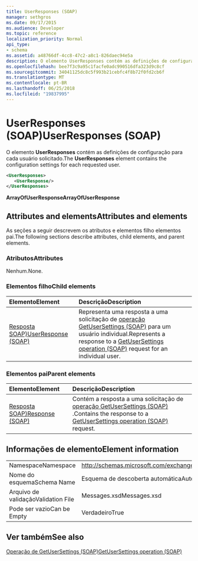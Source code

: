 ```yaml
---
title: UserResponses (SOAP)
manager: sethgros
ms.date: 09/17/2015
ms.audience: Developer
ms.topic: reference
localization_priority: Normal
api_type:
- schema
ms.assetid: a48766df-4cc8-47c2-a8c1-826daec94e5a
description: O elemento UserResponses contém as definições de configuração para cada usuário solicitado.
ms.openlocfilehash: bee7f3c9a95c1facfe0adc990516dfa323d9c8cf
ms.sourcegitcommit: 34041125dc8c5f993b21cebfc4f8b72f0fd2cb6f
ms.translationtype: MT
ms.contentlocale: pt-BR
ms.lasthandoff: 06/25/2018
ms.locfileid: "19837995"
---
```

# <a name="userresponses-soap"></a><span data-ttu-id="895a1-103">UserResponses (SOAP)</span><span class="sxs-lookup"><span data-stu-id="895a1-103">UserResponses (SOAP)</span></span>

<span data-ttu-id="895a1-104">O elemento **UserResponses** contém as definições de configuração para cada usuário solicitado.</span><span class="sxs-lookup"><span data-stu-id="895a1-104">The **UserResponses** element contains the configuration settings for each requested user.</span></span> 
  
```XML
<UserResponses>
   <UserResponse/>
</UserResponses>
```

 <span data-ttu-id="895a1-105">**ArrayOfUserResponse**</span><span class="sxs-lookup"><span data-stu-id="895a1-105">**ArrayOfUserResponse**</span></span>
## <a name="attributes-and-elements"></a><span data-ttu-id="895a1-106">Attributes and elements</span><span class="sxs-lookup"><span data-stu-id="895a1-106">Attributes and elements</span></span>

<span data-ttu-id="895a1-107">As seções a seguir descrevem os atributos e elementos filho elementos pai.</span><span class="sxs-lookup"><span data-stu-id="895a1-107">The following sections describe attributes, child elements, and parent elements.</span></span>
  
### <a name="attributes"></a><span data-ttu-id="895a1-108">Atributos</span><span class="sxs-lookup"><span data-stu-id="895a1-108">Attributes</span></span>

<span data-ttu-id="895a1-109">Nenhum.</span><span class="sxs-lookup"><span data-stu-id="895a1-109">None.</span></span>
  
### <a name="child-elements"></a><span data-ttu-id="895a1-110">Elementos filho</span><span class="sxs-lookup"><span data-stu-id="895a1-110">Child elements</span></span>

|<span data-ttu-id="895a1-111">**Elemento**</span><span class="sxs-lookup"><span data-stu-id="895a1-111">**Element**</span></span>|<span data-ttu-id="895a1-112">**Descrição**</span><span class="sxs-lookup"><span data-stu-id="895a1-112">**Description**</span></span>|
|:-----|:-----|
|[<span data-ttu-id="895a1-113">Resposta SOAP)</span><span class="sxs-lookup"><span data-stu-id="895a1-113">UserResponse (SOAP)</span></span>](userresponse-soap.md) <br/> |<span data-ttu-id="895a1-114">Representa uma resposta a uma solicitação de [operação GetUserSettings (SOAP)](getusersettings-operation-soap.md) para um usuário individual.</span><span class="sxs-lookup"><span data-stu-id="895a1-114">Represents a response to a [GetUserSettings operation (SOAP)](getusersettings-operation-soap.md) request for an individual user.</span></span>  <br/> |
   
### <a name="parent-elements"></a><span data-ttu-id="895a1-115">Elementos pai</span><span class="sxs-lookup"><span data-stu-id="895a1-115">Parent elements</span></span>

|<span data-ttu-id="895a1-116">**Elemento**</span><span class="sxs-lookup"><span data-stu-id="895a1-116">**Element**</span></span>|<span data-ttu-id="895a1-117">**Descrição**</span><span class="sxs-lookup"><span data-stu-id="895a1-117">**Description**</span></span>|
|:-----|:-----|
|[<span data-ttu-id="895a1-118">Resposta SOAP)</span><span class="sxs-lookup"><span data-stu-id="895a1-118">Response (SOAP)</span></span>](response-soap.md) <br/> |<span data-ttu-id="895a1-119">Contém a resposta a uma solicitação de [operação GetUserSettings (SOAP)](getusersettings-operation-soap.md) .</span><span class="sxs-lookup"><span data-stu-id="895a1-119">Contains the response to a [GetUserSettings operation (SOAP)](getusersettings-operation-soap.md) request.</span></span>  <br/> |
   
## <a name="element-information"></a><span data-ttu-id="895a1-120">Informações de elemento</span><span class="sxs-lookup"><span data-stu-id="895a1-120">Element information</span></span>

|||
|:-----|:-----|
|<span data-ttu-id="895a1-121">Namespace</span><span class="sxs-lookup"><span data-stu-id="895a1-121">Namespace</span></span>  <br/> |http://schemas.microsoft.com/exchange/2010/Autodiscover  <br/> |
|<span data-ttu-id="895a1-122">Nome do esquema</span><span class="sxs-lookup"><span data-stu-id="895a1-122">Schema Name</span></span>  <br/> |<span data-ttu-id="895a1-123">Esquema de descoberta automática</span><span class="sxs-lookup"><span data-stu-id="895a1-123">Autodiscover schema</span></span>  <br/> |
|<span data-ttu-id="895a1-124">Arquivo de validação</span><span class="sxs-lookup"><span data-stu-id="895a1-124">Validation File</span></span>  <br/> |<span data-ttu-id="895a1-125">Messages.xsd</span><span class="sxs-lookup"><span data-stu-id="895a1-125">Messages.xsd</span></span>  <br/> |
|<span data-ttu-id="895a1-126">Pode ser vazio</span><span class="sxs-lookup"><span data-stu-id="895a1-126">Can be Empty</span></span>  <br/> |<span data-ttu-id="895a1-127">Verdadeiro</span><span class="sxs-lookup"><span data-stu-id="895a1-127">True</span></span>  <br/> |
   
## <a name="see-also"></a><span data-ttu-id="895a1-128">Ver também</span><span class="sxs-lookup"><span data-stu-id="895a1-128">See also</span></span>



[<span data-ttu-id="895a1-129">Operação de GetUserSettings (SOAP)</span><span class="sxs-lookup"><span data-stu-id="895a1-129">GetUserSettings operation (SOAP)</span></span>](getusersettings-operation-soap.md)

